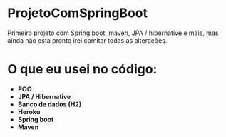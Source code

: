 # ProjetoComSpringBoot
Primeiro projeto com Spring boot, maven, JPA / hibernative e mais, mas ainda não esta pronto irei comitar todas as alterações.

# O que eu usei no código:
* **POO**
* **JPA / Hibernative**
* **Banco de dados (H2)**
* **Heroku**
* **Spring boot**
* **Maven**
